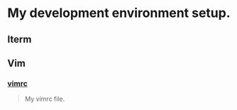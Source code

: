 # My development environment setup.

## Iterm

## Vim
### [vimrc](../Unix/vim/.vimrc)
> My vimrc file.

